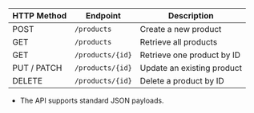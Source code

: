 | HTTP Method | Endpoint                | Description                        |
|-------------|--------------------------|------------------------------------|
| POST        | `/products`              | Create a new product               |
| GET         | `/products`              | Retrieve all products              |
| GET         | `/products/{id}`         | Retrieve one product by ID         |
| PUT / PATCH | `/products/{id}`         | Update an existing product         |
| DELETE      | `/products/{id}`         | Delete a product by ID             |

- The API supports standard JSON payloads.
